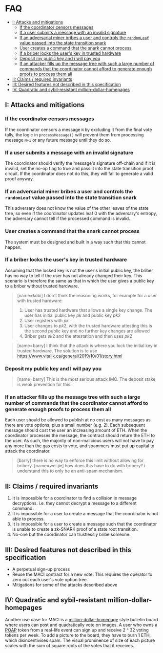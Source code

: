 # FAQ

<!-- START doctoc generated TOC please keep comment here to allow auto update -->
<!-- DON'T EDIT THIS SECTION, INSTEAD RE-RUN doctoc TO UPDATE -->


- [I: Attacks and mitigations](#i-attacks-and-mitigations)
  - [If the coordinator censors messages](#if-the-coordinator-censors-messages)
  - [If a user submits a message with an invalid signature](#if-a-user-submits-a-message-with-an-invalid-signature)
  - [If an adversarial miner bribes a user and controls the `randomLeaf` value passed into the state transition snark](#if-an-adversarial-miner-bribes-a-user-and-controls-the-randomleaf-value-passed-into-the-state-transition-snark)
  - [User creates a command that the snark cannot process](#user-creates-a-command-that-the-snark-cannot-process)
  - [If a briber locks the user's key in trusted hardware](#if-a-briber-locks-the-users-key-in-trusted-hardware)
  - [Deposit my public key and i will pay you](#deposit-my-public-key-and-i-will-pay-you)
  - [If an attacker fills up the message tree with such a large number of commands that the coordinator cannot afford to generate enough proofs to process them all](#if-an-attacker-fills-up-the-message-tree-with-a-such-a-large-number-of-commands-that-the-coordinator-cannot-afford-to-generate-enough-proofs-to-process-them-all)
- [II: Claims / required invariants](#ii-claims--required-invariants)
- [III: Desired features not described in this specification](#iii-desired-features-not-described-in-this-specification)
- [IV: Quadratic and sybil-resistant million-dollar-homepages](#iv-quadratic-and-sybil-resistant-million-dollar-homepages)

<!-- END doctoc generated TOC please keep comment here to allow auto update -->

## I: Attacks and mitigations

### If the coordinator censors messages

If the coordinator censors a message `N` by excluding it from the final vote tally, the logic in `processMessage()` will prevent them from processing message `N+1` or any future message until they do so.

### If a user submits a message with an invalid signature

The coordinator should verify the message's signature off-chain and if it is invalid, set the no-op flag to true and pass it into the state transition proof circuit. If the coordinator does not do this, they will fail to generate a valid proof anyway.

### If an adversarial miner bribes a user and controls the `randomLeaf` value passed into the state transition snark

This adversary does not know the value of the other leaves of the state tree, so even if the coordinator updates leaf 0 with the adversary's entropy, the adversary cannot tell if the processed command is invalid.

### User creates a command that the snark cannot process 

The system must be designed and built in a way such that this cannot happen.

### If a briber locks the user's key in trusted hardware

Assuming that the locked key is not the user's initial public key, the briber has no way to tell if the user has not already changed their key. This scenario is therefore the same as that in which the user gives a public key to a briber without trusted hardware.

> [name=kobi] 
> I don't think the reasoning works, for example for a user with trusted hardware:
> 1. User has trusted hardware that allows a single key change. The user has initial public key $pk$ and public key $pk2$
> 2. User registers with $pk$
> 3. User changes to $pk2$, with the trusted hardware attesting this is the second public key and no further key changes are allowed
> 4. Briber gets $sk2$ and the attestation and then uses $pk2$

> [name=barry] I think that the attack is where you lock the initial key in trusted hardware. The solution is to use https://www.vitalik.ca/general/2019/10/01/story.html

### Deposit my public key and I will pay you

> [name=barry] This is the most serious attack IMO. The deposit stake is weak prevention for this.

### If an attacker fills up the message tree with such a large number of commands that the coordinator cannot afford to generate enough proofs to process them all

Each user should be allowed to publish at no cost as many messages as there are vote options, plus a small number (e.g. 2). Each subsequent message should cost the user an increasing amount of ETH. When the coordinator processes the message, the contract should return the ETH to the user. As such, the majority of non-malicious users will not have to pay any more than the gas costs to vote, and spammers must put up capital to attack the coordinator.

>[barry] there is no way to enforce this limit without allowing for bribery. 
>[name=wei jie] how does this have to do with bribery? i understand this to only be an anti-spam mechanism.

## II: Claims / required invariants

1. It is impossible for a coordinator to find a collision in message decryptions. i.e. they cannot decrypt a message to a different command. 
2. It is impossible for a user to create a message that the coordinator is not able to process.
3. It is impossible for a user to create a message such that the coordinator is unable to create a zk-SNARK proof of a state root transition.
4. No-one but the coordinator can trustlessly bribe someone. 

## III: Desired features not described in this specification

- A perpetual sign-up process
- Reuse the MACI contract for a new vote. This requires the operator to zero out each user's vote option tree.
- Mitigations for some of the attacks described above

## IV: Quadratic and sybil-resistant million-dollar-homepages

Another use case for MACI is a [million-dollar-homepage](http://www.milliondollarhomepage.com/) style bulletin board where users can post and quadratically vote on images. A user who owns a [POAP](https://www.poap.xyz/) token from a real-life event can sign up and receive 2 ^ 32 voting tokens per week. To add a picture to the board, they have to burn 1 ETH, which disincentivises spam. The visual prominence of size of each picture scales with the sum of square roots of the votes that it receives.
